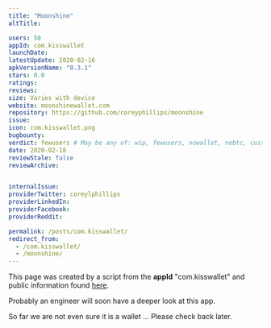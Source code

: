 ```yaml
---
title: "Moonshine"
altTitle: 

users: 50
appId: com.kisswallet
launchDate: 
latestUpdate: 2020-02-16
apkVersionName: "0.3.1"
stars: 0.0
ratings: 
reviews: 
size: Varies with device
website: moonshinewallet.com
repository: https://github.com/coreyphillips/moonshine
issue: 
icon: com.kisswallet.png
bugbounty: 
verdict: fewusers # May be any of: wip, fewusers, nowallet, nobtc, custodial, nosource, nonverifiable, verifiable, bounty
date: 2020-02-18
reviewStale: false
reviewArchive:


internalIssue: 
providerTwitter: coreylphillips
providerLinkedIn: 
providerFacebook: 
providerReddit: 

permalink: /posts/com.kisswallet/
redirect_from:
  - /com.kisswallet/
  - /moonshine/
---
```



This page was created by a script from the **appId** "com.kisswallet" and public
information found
[here](https://play.google.com/store/apps/details?id=com.kisswallet).

Probably an engineer will soon have a deeper look at this app.

So far we are not even sure it is a wallet ... Please check back later.